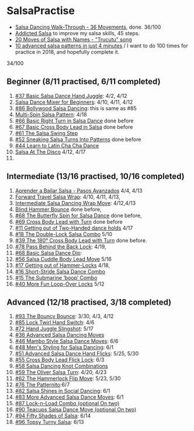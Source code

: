 # SalsaPractise
- [Salsa Dancing Walk-Through - 36 Movements](https://www.youtube.com/watch?v=aV8dS2m9Adc), done. 36/100
- [Addicted Salsa](https://www.addicted2salsa.com/videos) to improve my salsa skills, 45 steps. 
- [20 Moves of Salsa with Names - "Trucutu" song](https://www.youtube.com/watch?v=r879DgB36XU&list=RDr879DgB36XU&t=9)
- [10 advanced salsa patterns in just 4 minutes](https://www.youtube.com/watch?v=-qXf2WEJdCY) /
I want to do 100 times for practice in 2018, and hopefully complete it.

34/100

## Beginner (8/11 practised, 6/11 completed)
1. [#37 Basic Salsa Dance Hand Juggle](https://www.addicted2salsa.com/videos/beginner?page=2): 4/2, 4/12
2. [Salsa Dance Mixer for Beginners](https://www.addicted2salsa.com/videos/salsa-dance-mixer-for-beginners): 4/10, 4/11, 4/12
3. [#86 Bollywood Salsa Dancing](https://www.addicted2salsa.com/videos/bollywood-salsa-dancing): this is same as #85
4. [Multi-Spin Salsa Pattern](https://www.addicted2salsa.com/videos/multi-spin-salsa-pattern): 4/18
5. [#66 Basic Right Turn in Salsa Dance](https://www.addicted2salsa.com/videos/basic-right-turn-in-salsa-dance) done before
6. [#67 Basic Cross Body Lead in Salsa](https://www.addicted2salsa.com/videos/basic-cross-body-lead-in-salsa) done before
7. [#61 The Salsa Swing Step](https://www.addicted2salsa.com/videos/the-salsa-swing-step)
8. [#52 Sneaking Salsa Turns Into Patterns](https://www.addicted2salsa.com/videos/sneaking-salsa-turns-into-patterns) done before
9. [#44 Learn to Latin Cha Cha Dance](https://www.addicted2salsa.com/videos/learn-latin-cha-cha-dance-in-minutes)
10. [Salsa At The Disco](https://www.addicted2salsa.com/videos/salsa-at-the-disco) 4/12, 4/17
11. [Titanic (options)]: 4/23

## Intermediate (13/16 practised, 10/16 completed)
1. [Aprender a Bailar Salsa - Pasos Avanzados](https://www.youtube.com/watch?v=sDhgn00zmNU) 4/4, 4/13
2. [Forward Travel Salsa Wrap](https://www.addicted2salsa.com/videos/forward-travel-salsa-wrap): 4/10, 4/11, 4/13,
3. [Intermediate Salsa Dancing Wrap Move](https://www.addicted2salsa.com/videos/intermediate-salsa-dancing-wrap-move): 4/12,4/13
4. [Blind Hammer Bounce](https://www.addicted2salsa.com/videos/blind-hammer-bounce) done before,
5. [#68 The Butterfly Spin for Salsa Dance](https://www.addicted2salsa.com/videos/the-butterfly-spin-for-salsa-dance) done before,
6. [#69 Cross Body Lead with Turn](https://www.addicted2salsa.com/videos/cross-body-lead-with-turn) done before
7. [#11 Getting out of Two-Handed dance holds](https://www.addicted2salsa.com/videos/salsa-dance-getting-out-of-two-hand-dance-holds) 4/17
8. [#18 The Double-Lock Salsa Combo](https://www.addicted2salsa.com/videos/salsa-dance-double-lock-salsa-combo/) 5/10
9. [#39 The 180° Cross Body Lead with Turn](https://www.addicted2salsa.com/videos/180-cross-body-lead-with-turn) done before.
10. [#78 Pass Behind the Back Lock](https://www.addicted2salsa.com/videos/pass-behind-the-back-lock): 4/19,
11. [#68 Basic Salsa Dance Dip](https://www.addicted2salsa.com/videos/basic-salsa-dance-dip): 
12. [#56 Salsa Cuddle Body Lead Move](https://www.addicted2salsa.com/videos/salsa-cuddle-body-lead-move) 5/16
13. [#17 Getting out of Hammer-Locks](https://www.addicted2salsa.com/videos/salsa-dance-getting-out-of-hammerlocks-video) 4/18,
14. [#16 Short-Stride Salsa Dance Combo](https://www.addicted2salsa.com/videos/sexy-salsa-dancing-short-stride-salsa-dance-combo)
15. [#15 The Submarine ‘boop’ Combo](https://www.addicted2salsa.com/videos/salsa-dance-move-submarine-combo)
16. [#40 More Fun Loop-Over Locks](https://www.addicted2salsa.com/videos/more-fun-loop-over-locks) 5/12

## Advanced (12/18 practised, 3/18 completed)
1. [#93 The Bouncy Bounce](https://www.addicted2salsa.com/videos/the-bouncy-bounce): 3/30, 4/3, 4/12
2. [#85 Lock Twirl Hand Switch](https://www.youtube.com/watch?v=j4u6XCHCcoI): 4/6
3. [#72 Hand Juggle Slingshot](https://www.addicted2salsa.com/videos/hand-juggle-slingshot): 5/17
4. [#36 Advanced Salsa Dancing Moves](https://www.addicted2salsa.com/videos/how-to-do-complex-salsa-dancing-turn-patterns)
5. [#46 Mambo Style Salsa Dance Moves](https://www.addicted2salsa.com/videos/mambo-styled-salsa-dance-moves): 6/6
6. [#48 Men's Styling for Salsa Dancing](https://www.addicted2salsa.com/videos/mens-styling-for-salsa-dancing): 6/1
7. [#51 Advanced Salsa Dance Hand Flicks](https://www.addicted2salsa.com/videos/advanced-salsa-dance-hand-flicks): 5/25, 5/30
8. [#55 Cross Body Lead Flick Lock](https://www.addicted2salsa.com/videos/cross-body-lead-flick-lock): 6/3
9. [#58 Salsa Dancing Knot Combinations](https://www.addicted2salsa.com/videos/latin-dance-knot-combinations)
10. [#59 The Oliver Salsa Turn](https://www.addicted2salsa.com/videos/the-oliver-salsa-turn): 4/20, 4/23
11. [#62 The Hammerlock Flip Move](https://www.addicted2salsa.com/videos/the-hammerlock-flip-move): 5/23, 5/30
12. [#76 The Patternito](https://www.addicted2salsa.com/videos/the-patternito):6/7
13. [#82 Salsa Shines in Social Dancing](https://www.addicted2salsa.com/videos/salsa-shines-in-social-dancing): 6/1
14. [#83 More Advanced Salsa Dance Moves](https://www.addicted2salsa.com/videos/more-advanced-salsa-dance-moves): 6/1
15. [#87 Lock-n-Load Combo (optional On two)](https://www.addicted2salsa.com/videos/lock-n-load-combo)
16. [#90 Teacups Salsa Dance Move (optional On two)](https://www.addicted2salsa.com/videos/teacups-salsa-dance-move)
17. [#94 Fifty Shades of Salsa](https://www.addicted2salsa.com/videos/fifty-shades-of-salsa): 6/14
18. [#96 Topsy Turny Salsa](https://www.addicted2salsa.com/videos/topsy-turny-salsa): 6/13
